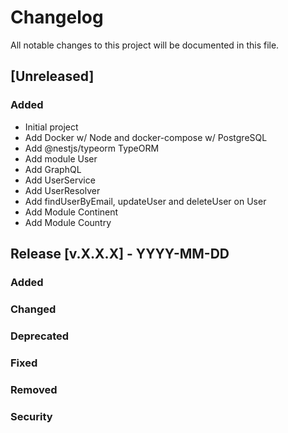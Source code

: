 # Changelog

All notable changes to this project will be documented in this file.

## [Unreleased]

### Added

- Initial project
- Add Docker w/ Node and docker-compose w/ PostgreSQL
- Add @nestjs/typeorm TypeORM
- Add module User
- Add GraphQL
- Add UserService
- Add UserResolver
- Add findUserByEmail, updateUser and deleteUser on User
- Add Module Continent
- Add Module Country

## Release [v.X.X.X] - YYYY-MM-DD

### Added

### Changed

### Deprecated

### Fixed

### Removed

### Security
